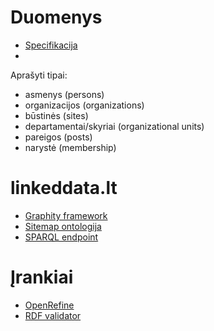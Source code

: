 Duomenys
========

* [Specifikacija](wiki)
* [Pavyzdžiai (Turtle)]: (blob/master/datasets/LTLOD%20examples.ttl)

Aprašyti tipai:
* asmenys (persons)
* organizacijos (organizations)
* būstinės (sites)
* departamentai/skyriai (organizational units)
* pareigos (posts)
* narystė (membership)

linkeddata.lt
=============

* [Graphity framework](http://graphity.org)
* [Sitemap ontologija](blob/master/src/main/resources/lt/linkeddata/vocabulary/ltlod.ttl)
* [SPARQL endpoint](http://dydra.com/graphity/lithuanian-politics)

Įrankiai
========
* [OpenRefine](https://github.com/OpenRefine/OpenRefine)
* [RDF validator](http://www.rdfabout.com/demo/validator/)